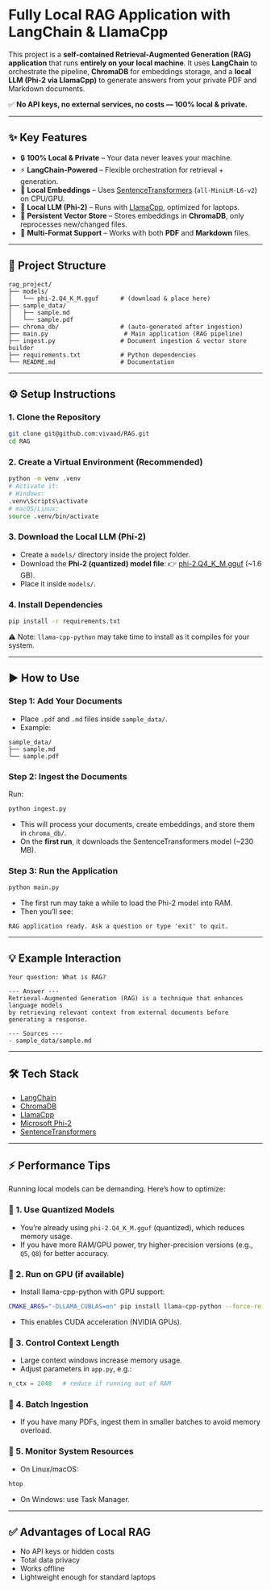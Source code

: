 
# Fully Local RAG Application with LangChain & LlamaCpp

This project is a **self-contained Retrieval-Augmented Generation (RAG) application** that runs **entirely on your local machine**.
It uses **LangChain** to orchestrate the pipeline, **ChromaDB** for embeddings storage, and a **local LLM (Phi-2 via LlamaCpp)** to generate answers from your private PDF and Markdown documents.

✅ **No API keys, no external services, no costs — 100% local & private.**

---

## ✨ Key Features

* 🔒 **100% Local & Private** – Your data never leaves your machine.
* ⚡ **LangChain-Powered** – Flexible orchestration for retrieval + generation.
* 🧠 **Local Embeddings** – Uses [SentenceTransformers](https://www.sbert.net/) (`all-MiniLM-L6-v2`) on CPU/GPU.
* 🤖 **Local LLM (Phi-2)** – Runs with [LlamaCpp](https://github.com/abetlen/llama-cpp-python), optimized for laptops.
* 💾 **Persistent Vector Store** – Stores embeddings in **ChromaDB**, only reprocesses new/changed files.
* 📄 **Multi-Format Support** – Works with both **PDF** and **Markdown** files.

---

## 📂 Project Structure

```
rag_project/
├── models/
│   └── phi-2.Q4_K_M.gguf      # (download & place here)
├── sample_data/
│   ├── sample.md
│   └── sample.pdf
├── chroma_db/                 # (auto-generated after ingestion)
├── main.py                     # Main application (RAG pipeline)
├── ingest.py                  # Document ingestion & vector store builder
├── requirements.txt           # Python dependencies
└── README.md                  # Documentation
```

---

## ⚙️ Setup Instructions

### 1. Clone the Repository

```bash
git clone git@github.com:vivaad/RAG.git
cd RAG
```

### 2. Create a Virtual Environment (Recommended)

```bash
python -m venv .venv
# Activate it:
# Windows:
.venv\Scripts\activate
# macOS/Linux:
source .venv/bin/activate
```

### 3. Download the Local LLM (Phi-2)

* Create a `models/` directory inside the project folder.
* Download the **Phi-2 (quantized) model file**:
  👉 [phi-2.Q4_K_M.gguf](https://huggingface.co/microsoft/phi-2) (~1.6 GB).
* Place it inside `models/`.

### 4. Install Dependencies

```bash
pip install -r requirements.txt
```

⚠️ Note: `llama-cpp-python` may take time to install as it compiles for your system.

---

## ▶️ How to Use

### Step 1: Add Your Documents

* Place `.pdf` and `.md` files inside `sample_data/`.
* Example:

```
sample_data/
├── sample.md
└── sample.pdf
```

### Step 2: Ingest the Documents

Run:

```bash
python ingest.py
```

* This will process your documents, create embeddings, and store them in `chroma_db/`.
* On the **first run**, it downloads the SentenceTransformers model (~230 MB).

### Step 3: Run the Application

```bash
python main.py
```

* The first run may take a while to load the Phi-2 model into RAM.
* Then you’ll see:

```
RAG application ready. Ask a question or type 'exit' to quit.
```

---

## 💡 Example Interaction

```
Your question: What is RAG?

--- Answer ---
Retrieval-Augmented Generation (RAG) is a technique that enhances language models
by retrieving relevant context from external documents before generating a response.

--- Sources ---
- sample_data/sample.md
```

---

## 🛠️ Tech Stack

* [LangChain](https://www.langchain.com/)
* [ChromaDB](https://www.trychroma.com/)
* [LlamaCpp](https://github.com/abetlen/llama-cpp-python)
* [Microsoft Phi-2](https://huggingface.co/microsoft/phi-2)
* [SentenceTransformers](https://www.sbert.net/)

---

## ⚡ Performance Tips

Running local models can be demanding. Here’s how to optimize:

### 🔹 1. Use Quantized Models

* You’re already using `phi-2.Q4_K_M.gguf` (quantized), which reduces memory usage.
* If you have more RAM/GPU power, try higher-precision versions (e.g., `Q5`, `Q8`) for better accuracy.

### 🔹 2. Run on GPU (if available)

* Install llama-cpp-python with GPU support:

```bash
CMAKE_ARGS="-DLLAMA_CUBLAS=on" pip install llama-cpp-python --force-reinstall --upgrade --no-cache-dir
```

* This enables CUDA acceleration (NVIDIA GPUs).

### 🔹 3. Control Context Length

* Large context windows increase memory usage.
* Adjust parameters in `app.py`, e.g.:

```python
n_ctx = 2048   # reduce if running out of RAM
```

### 🔹 4. Batch Ingestion

* If you have many PDFs, ingest them in smaller batches to avoid memory overload.

### 🔹 5. Monitor System Resources

* On Linux/macOS:

```bash
htop
```

* On Windows: use Task Manager.

---

## ✅ Advantages of Local RAG

* No API keys or hidden costs
* Total data privacy
* Works offline
* Lightweight enough for standard laptops
